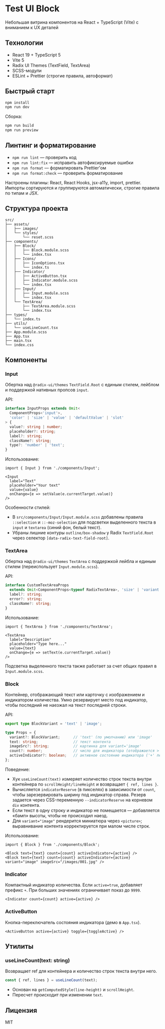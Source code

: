 # Test UI Block

Небольшая витрина компонентов на React + TypeScript (Vite) с вниманием к UX деталей

## Технологии

- React 19 + TypeScript 5
- Vite 5
- Radix UI Themes (TextField, TextArea)
- SCSS-модули
- ESLint + Prettier (строгие правила, автоформат)

## Быстрый старт

```bash
npm install
npm run dev
```

Сборка:

```bash
npm run build
npm run preview
```

## Линтинг и форматирование

- `npm run lint` — проверить код
- `npm run lint:fix` — исправить автофиксируемые ошибки
- `npm run format` — форматировать Prettier'ом
- `npm run format:check` — проверить форматирование

Настроены плагины: React, React Hooks, jsx-a11y, import, prettier. Импорты сортируются и группируются автоматически, строгие правила по типам и JSX.

## Структура проекта

```
src/
├── assets/
│   ├── images/
│   └── styles/
│       └── reset.scss
├── components/
│   ├── Block/
│   │   ├── Block.module.scss
│   │   └── index.tsx
│   ├── Icons/
│   │   ├── IconOptions.tsx
│   │   └── index.ts
│   ├── Indicator/
│   │   ├── ActiveButton.tsx
│   │   ├── Indicator.module.scss
│   │   └── index.tsx
│   ├── Input/
│   │   ├── Input.module.scss
│   │   └── index.tsx
│   └── TextArea/
│       ├── TextArea.module.scss
│       └── index.tsx
├── types/
│   └── index.ts
├── utils/
│   └── useLineCount.tsx
├── App.module.scss
├── App.tsx
├── main.tsx
└── index.css
```

## Компоненты

### Input
Обертка над `@radix-ui/themes` `TextField.Root` с единым стилем, лейблом и поддержкой нативных пропсов `input`.

API:

```ts
interface InputProps extends Omit<
  ComponentProps<'input'>,
  'color' | 'size' | 'value' | 'defaultValue' | 'slot'
> {
  value?: string | number;
  placeholder?: string;
  label?: string;
  className?: string;
  type?: 'number' | 'text';
}
```

Использование:

```tsx
import { Input } from './components/Input';

<Input
  label="Text"
  placeholder="Your text"
  value={value}
  onChange={e => setValue(e.currentTarget.value)}
/>
```

Особенности стилей:
- В `src/components/Input/Input.module.scss` добавлены правила `::selection` и `::-moz-selection` для подсветки выделенного текста в `input` и `textarea` (синий фон, белый текст).
- Убраны лишние контуры `outline/box-shadow` у Radix `TextField.Root` через селектор `[data-radix-text-field-root]`.

### TextArea
Обертка над `@radix-ui/themes` `TextArea` с поддержкой лейбла и единым стилем (переиспользует `Input.module.scss`).

API:

```ts
interface CustomTextAreaProps
  extends Omit<ComponentProps<typeof RadixTextArea>, 'size' | 'variant'> {
  label?: string;
  error?: string;
  className?: string;
}
```

Использование:

```tsx
import { TextArea } from './components/TextArea';

<TextArea
  label="Description"
  placeholder="Type here..."
  value={text}
  onChange={e => setText(e.currentTarget.value)}
/>
```

Подсветка выделенного текста также работает за счет общих правил в `Input.module.scss`.

### Block
Контейнер, отображающий текст или карточку с изображением и индикатором количества. Умно резервирует место под индикатор, чтобы последний не наезжал на текст последней строки.

API:

```ts
export type BlockVariant = 'text' | 'image';

type Props = {
  variant?: BlockVariant;      // 'text' (по умолчанию) или 'image'
  text: string;                // текст контента
  imageSrc?: string;           // картинка для variant='image'
  count?: number;              // число для индикатора (отображается > 0)
  activeIndicator?: boolean;   // активное состояние индикатора ('+' перед числом)
};
```

Поведение:
- Хук `useLineCount(text)` измеряет количество строк текста внутри контейнера по `scrollHeight/lineHeight` и возвращает `{ ref, lines }`.
- Вычисляется `indicatorReserve` (в пикселях) в зависимости от `count`, чтобы зарезервировать ширину под индикатор справа. Резерв задается через CSS-переменную `--indicatorReserve` на корневом `div` контента.
- Если текст в одну строку и индикатор не помещается — добавляется «бамп» высоты, чтобы не происходил наезд.
- Для `variant="image"` рендерится миниатюра через `<picture>`; выравнивание контента корректируется при малом числе строк.

Использование:

```tsx
import { Block } from './components/Block';

<Block text={text} count={count} activeIndicator={active} />
<Block text={text} count={count} activeIndicator={active} variant="image" imageSrc="/images/001.jpg" />
```

### Indicator
Компактный индикатор количества. Если `active=true`, добавляет префикс `+`. При больших значениях ограничивает показ до `9999`.

```tsx
<Indicator count={count} active={active} />
```

### ActiveButton
Кнопка-переключатель состояния индикатора (демо в `App.tsx`).

```tsx
<ActiveButton active={active} toggle={toggleActive} />
```

## Утилиты

### useLineCount(text: string)
Возвращает ref для контейнера и количество строк текста внутри него.

```ts
const { ref, lines } = useLineCount(text);
```

- Основан на `getComputedStyle(line-height)` и `scrollHeight`.
- Пересчет происходит при изменении `text`.


## Лицензия

MIT
